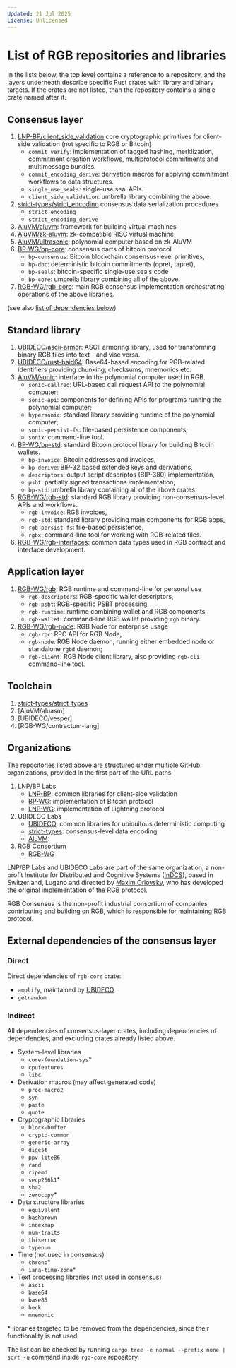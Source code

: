 ```yaml
---
Updated: 21 Jul 2025
License: Unlicensed
---
```


# List of RGB repositories and libraries

In the lists below, the top level contains a reference to a repository,
and the layers underneath describe specific Rust crates with library and binary targets.
If the crates are not listed, than the repository contains a single crate named after it.

## Consensus layer

1. [LNP-BP/client_side_validation](https://github.com/LNP-BP/client_side_validation)
   core cryptographic primitives for client-side validation (not specific to RGB or Bitcoin)
   - `commit_verify`: implementation of tagged hashing, merklization, commitment creation workflows,
     multiprotocol commitments and multimessage bundles.
   - `commit_encoding_derive`: derivation macros for applying commitment workflows to data structures.
   - `single_use_seals`: single-use seal APIs.
   - `client_side_validation`: umbrella library combining the above.
2. [strict-types/strict_encoding](https://github.com/strict-types/strict_encoding)
   consensus data serialization procedures
   - `strict_encoding`
   - `strict_encoding_derive`
3. [AluVM/aluvm](https://github.com/AluVM/aluvm): framework for building virtual machines
4. [AluVM/zk-aluvm](https://github.com/AluVM/zk-aluvm): zk-compatible RISC virtual machine
5. [AluVM/ultrasonic](https://github.com/AluVM/ultrasonic): polynomial computer based on zk-AluVM
6. [BP-WG/bp-core](https://github.com/BP-WG/bp-core): consensus parts of bitcoin protocol
   - `bp-consensus`: Bitcoin blockchain consensus-level primitives,
   - `bp-dbc`: deterministic bitcoin commitments (opret, tapret),
   - `bp-seals`: bitcoin-specific single-use seals code
   - `bp-core`: umbrella library combining all of the above.
7. [RGB-WG/rgb-core](https://github.com/RGB-WG/rgb-core): main RGB consensus implementation
   orchestrating operations of the above libraries.

(see also [list of dependencies below](#external-dependencies-of-the-consensus-layer))

## Standard library

1. [UBIDECO/ascii-armor](https://github.com/UBIDECO/ascii-armor): ASCII armoring library,
   used for transforming binary RGB files into text - and vise versa.
2. [UBIDECO/rust-baid64](https://github.com/UBIDECO/rust-baid64): Base64-based encoding
   for RGB-related identifiers providing chunking, checksums, mnemonics etc.
3. [AluVM/sonic](https://github.com/AluVM/sonic): interface to the polynomial computer
   used in RGB.
   - `sonic-callreq`: URL-based call request API to the polynomial computer;
   - `sonic-api`: components for defining APIs for programs running the polynomial computer;
   - `hypersonic`: standard library providing runtime of the polynomial computer;
   - `sonic-persist-fs`: file-based persistence components;
   - `sonix`: command-line tool.
4. [BP-WG/bp-std](https://github.com/BP-WG/bp-std): standard Bitcoin protocol library
   for building Bitcoin wallets.
   - `bp-invoice`: Bitcoin addresses and invoices,
   - `bp-derive`: BIP-32 based extended keys and derivations,
   - `descriptors`: output script descriptos (BIP-380) implementation,
   - `psbt`: partially signed transactions implementation,
   - `bp-std`: umbrella library containing all of the above crates.
5. [RGB-WG/rgb-std](https://github.com/RGB-WG/rgb-std): standard RGB library providing
   non-consensus-level APIs and workflows.
   - `rgb-invoice`: RGB invoices,
   - `rgb-std`: standard library providing main components for RGB apps,
   - `rgb-persist-fs`: file-based persistence,
   - `rgbx`: command-line tool for working with RGB-related files.
6. [RGB-WG/rgb-interfaces](https://github.com/RGB-WG/rgb-interfaces): common data types
   used in RGB contract and interface development.

## Application layer

1. [RGB-WG/rgb](https://github.com/RGB-WG/rgb): RGB runtime and command-line for personal use
   - `rgb-descriptors`: RGB-specific wallet descriptors,
   - `rgb-psbt`: RGB-specific PSBT processing,
   - `rgb-runtime`: runtime combining wallet and RGB components,
   - `rgb-wallet`: command-line RGB wallet providing `rgb` binary.
2. [RGB-WG/rgb-node](https://github.com/RGB-WG/rgb-node): RGB Node for enterprise usage
   - `rgb-rpc`: RPC API for RGB Node,
   - `rgb-node`: RGB Node daemon, running either embedded node or standalone `rgbd` daemon;
   - `rgb-client`: RGB Node client library, also providing `rgb-cli` command-line tool.

## Toolchain

1. [strict-types/strict_types](https://github.com/strict-types/strict_types)
2. [AluVM/aluasm]
2. [UBIDECO/vesper]
3. [RGB-WG/contractum-lang]

## Organizations

The repositories listed above are structured under multiple GitHub organizations,
provided in the first part of the URL paths.

1. LNP/BP Labs
    - [LNP-BP](https://githib.com/LNP-BP): common libraries for client-side validation
    - [BP-WG](https://githib.com/BP-WG): implementation of Bitcoin protocol
    - [LNP-WG](https://githib.com/LNP-WG): implementation of Lightning protocol
2. UBIDECO Labs
    - [UBIDECO](https://githib.com/UBIDECO): common libraries for ubiquitous deterministic computing
    - [strict-types](https://githib.com/strict-types): consensus-level data encoding
    - [AluVM](https://githib.com/AluVM): 
3. RGB Consortium
    - [RGB-WG](https://githib.com/RGB-WG)

LNP/BP Labs and UBIDECO Labs are part of the same organization, a non-profit
Institute for Distributed and Cognitive Systems ([InDCS](https://indcs.org)),
based in Switzerland, Lugano and directed by [Maxim Orlovsky](https://dr.orlovsky.ch),
who has developed the original implementation of the RGB protocol.

RGB Consensus is the non-profit industrial consortium of companies contributing and
building on RGB, which is responsible for maintaining RGB protocol.

## External dependencies of the consensus layer

### Direct

Direct dependencies of `rgb-core` crate:

- `amplify`, maintained by [UBIDECO](https://githib.com/UBIDECO)
- `getrandom`

### Indirect

All dependencies of consensus-layer crates, including dependencies of dependencies,
and excluding crates already listed above.

- System-level libraries
  - `core-foundation-sys`*
  - `cpufeatures`
  - `libc`
- Derivation macros (may affect generated code)
  - `proc-macro2`
  - `syn`
  - `paste`
  - `quote`
- Cryptographic libraries
  - `block-buffer`
  - `crypto-common`
  - `generic-array`
  - `digest`
  - `ppv-lite86`
  - `rand`
  - `ripemd`
  - `secp256k1`*
  - `sha2`
  - `zerocopy`*
- Data structure libraries
  - `equivalent`
  - `hashbrown`
  - `indexmap`
  - `num-traits`
  - `thiserror`
  - `typenum`
- Time (not used in consensus)
  - `chrono`*
  - `iana-time-zone`*
- Text processing libraries (not used in consensus)
  - `ascii`
  - `base64`
  - `base85`
  - `heck`
  - `mnemonic`

\* libraries targeted to be removed from the dependencies, since their functionality is not used.

The list can be checked by running `cargo tree -e normal --prefix none | sort -u`
command inside `rgb-core` repository.
